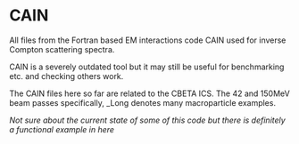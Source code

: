 # CAIN
All files from the Fortran based EM interactions code CAIN used for inverse Compton scattering spectra. 

CAIN is a severely outdated tool but it may still be useful for benchmarking etc. and checking others work.

The CAIN files here so far are related to the CBETA ICS. The 42 and 150MeV beam passes specifically, _Long denotes many macroparticle examples. 

*Not sure about the current state of some of this code but there is definitely a functional example in here*
